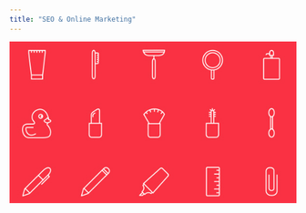 ```yaml
---
title: "SEO & Online Marketing"
---
```


![SEO & Online Marketing](assets/img/work/proj-8/thumb.jpg)

